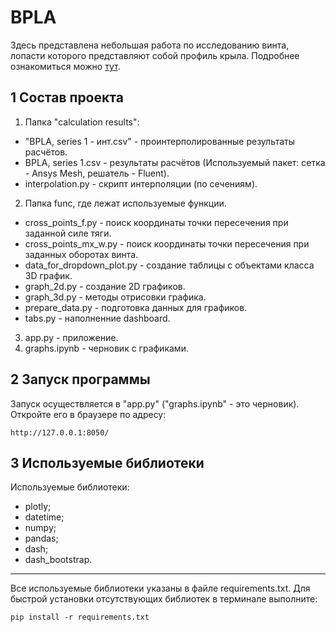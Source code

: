 # BPLA

Здесь представлена небольшая работа по исследованию винта, лопасти которого представляют собой профиль крыла. Подробнее ознакомиться можно [тут](https://hedgedoc.auto-sys.su/px_bhyu2TTapW_uVCvvQzA?both).

## 1 Состав проекта

1. Папка "calculation results":
- "BPLA, series 1 - инт.csv" - проинтерполированные результаты расчётов.
- BPLA, series 1.csv - результаты расчётов (Используемый пакет: сетка - Ansys Mesh, решатель - Fluent).
- interpolation.py - скрипт интерполяции (по сечениям).
2. Папка func, где лежат используемые функции.
- cross_points_f.py - поиск координаты точки пересечения при заданной силе тяги.
- cross_points_mx_w.py - поиск координаты точки пересечения при заданных оборотах винта.
- data_for_dropdown_plot.py - создание таблицы с объектами класса 3D график.
- graph_2d.py - создание 2D графиков.
- graph_3d.py - методы отрисовки графика.
- prepare_data.py - подготовка данных для графиков.
- tabs.py - наполненние dashboard.
3. app.py - приложение.
4. graphs.ipynb - черновик с графиками.

## 2 Запуск программы

Запуск осуществляется в "app.py" ("graphs.ipynb" - это черновик). Откройте его в браузере по адресу: 
```
http://127.0.0.1:8050/
```

## 3 Используемые библиотеки
Используемые библиотеки:
- plotly;
- datetime;
- numpy;
- pandas;
- dash;
- dash_bootstrap. 
____
Все используемые библиотеки указаны в файле requirements.txt. Для быстрой установки отсутствующих библиотек в терминале выполните: 
```
pip install -r requirements.txt
```